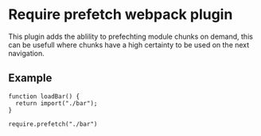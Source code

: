 # Require prefetch webpack plugin

This plugin adds the ablility to prefechting module chunks on demand, this can be usefull where
chunks have a high certainty to be used on the next navigation. 

## Example

```
function loadBar() {
  return import("./bar");
}

require.prefetch("./bar")
```
